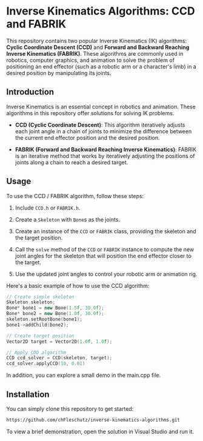 # Inverse Kinematics Algorithms: CCD and FABRIK
This repository contains two popular Inverse Kinematics (IK) algorithms: **Cyclic Coordinate Descent (CCD)** and **Forward and Backward Reaching Inverse Kinematics (FABRIK)**. These algorithms are commonly used in robotics, computer graphics, and animation to solve the problem of positioning an end effector (such as a robotic arm or a character's limb) in a desired position by manipulating its joints.

## Introduction

Inverse Kinematics is an essential concept in robotics and animation. These algorithms in this repository offer solutions for solving IK problems.

- **CCD (Cyclic Coordinate Descent)**: This algorithm iteratively adjusts each joint angle in a chain of joints to minimize the difference between the current end effector position and the desired position.

- **FABRIK (Forward and Backward Reaching Inverse Kinematics)**: FABRIK is an iterative method that works by iteratively adjusting the positions of joints along a chain to reach a desired target.

## Usage

To use the CCD / FABRIK algorithm, follow these steps:

1. Include `CCD.h` or `FABRIK.h`.

1. Create a `Skeleton` with `Bone`s as the joints.

2. Create an instance of the `CCD` or `FABRIK` class, providing the skeleton and the target position.

3. Call the `solve` method of the `CCD` or `FABRIK` instance to compute the new joint angles for the skeleton that will position the end effector closer to the target.

4. Use the updated joint angles to control your robotic arm or animation rig.


Here's a basic example of how to use the CCD algorithm:

```cpp
// Create simple skeleton
Skeleton skeleton;
Bone* bone1 = new Bone(1.5f, 30.0f);
Bone* bone2 = new Bone(1.0f, 30.0f);
skeleton.setRootBone(bone1);
bone1->addChild(bone2);

// Create target position
Vector2D target = Vector2D(1.0f, 1.0f);

// Apply CDD algorithm
CCD ccd_solver = CCD(skeleton, target);
ccd_solver.applyCCD(10, 0.01)
```
In addition, you can explore a small demo in the main.cpp file.


## Installation
You can simply clone this repository to get started:
```bash
https://github.com/chFleschutz/inverse-kinematics-algorithms.git
```
To view a brief demonstration, open the solution in Visual Studio and run it.
